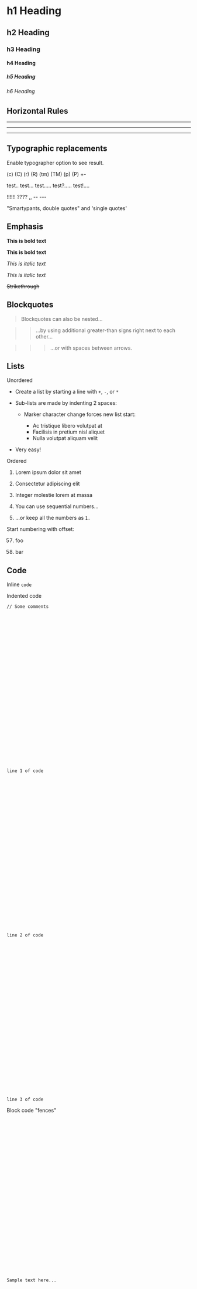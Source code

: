 # h1 Heading















## h2 Heading















### h3 Heading















#### h4 Heading















##### h5 Heading















###### h6 Heading















































## Horizontal Rules































___































---































***















































## Typographic replacements































Enable typographer option to see result.































(c) (C) (r) (R) (tm) (TM) (p) (P) +-































test.. test... test..... test?..... test!....































!!!!!! ???? ,,  -- ---































"Smartypants, double quotes" and 'single quotes'















































## Emphasis































**This is bold text**































__This is bold text__































*This is italic text*































_This is italic text_































~~Strikethrough~~















































## Blockquotes















































> Blockquotes can also be nested...















>> ...by using additional greater-than signs right next to each other...















> > > ...or with spaces between arrows.















































## Lists































Unordered































+ Create a list by starting a line with `+`, `-`, or `*`















+ Sub-lists are made by indenting 2 spaces:















  - Marker character change forces new list start:















    * Ac tristique libero volutpat at















    + Facilisis in pretium nisl aliquet















    - Nulla volutpat aliquam velit















+ Very easy!































Ordered































1. Lorem ipsum dolor sit amet















2. Consectetur adipiscing elit















3. Integer molestie lorem at massa















































1. You can use sequential numbers...















1. ...or keep all the numbers as `1.`































Start numbering with offset:































57. foo















1. bar















































## Code































Inline `code`































Indented code































    // Some comments















    line 1 of code















    line 2 of code















    line 3 of code















































Block code "fences"































```















Sample text here...















```































Syntax highlighting































``` js















var foo = function (bar) {















  return bar++;















};































console.log(foo(5));















```































## Tables































| Option | Description |















| ------ | ----------- |















| data   | path to data files to supply the data that will be passed into templates. |















| engine | engine to be used for processing templates. Handlebars is the default. |















| ext    | extension to be used for dest files. |































Right aligned columns































| Option | Description |















| ------:| -----------:|















| data   | path to data files to supply the data that will be passed into templates. |















| engine | engine to be used for processing templates. Handlebars is the default. |















| ext    | extension to be used for dest files. |















































## Links































[link text](http://dev.nodeca.com)































[link with title](http://nodeca.github.io/pica/demo/ "title text!")































Autoconverted link https://github.com/nodeca/pica (enable linkify to see)















































## Images































![Minion](https://octodex.github.com/images/minion.png)















![Stormtroopocat](https://octodex.github.com/images/stormtroopocat.jpg "The Stormtroopocat")































Like links, Images also have a footnote style syntax































![Alt text][id]































With a reference later in the document defining the URL location:































[id]: https://octodex.github.com/images/dojocat.jpg  "The Dojocat"















































## Plugins































The killer feature of `markdown-it` is very effective support of















[syntax plugins](https://www.npmjs.org/browse/keyword/markdown-it-plugin).















































### [Emojies](https://github.com/markdown-it/markdown-it-emoji)































> Classic markup: :wink: :crush: :cry: :tear: :laughing: :yum:















>















> Shortcuts (emoticons): :-) :-( 8-) ;)































see [how to change output](https://github.com/markdown-it/markdown-it-emoji#change-output) with twemoji.















































### [Subscript](https://github.com/markdown-it/markdown-it-sub) / [Superscript](https://github.com/markdown-it/markdown-it-sup)































- 19^th^















- H~2~O















































### [\<ins>](https://github.com/markdown-it/markdown-it-ins)































++Inserted text++















































### [\<mark>](https://github.com/markdown-it/markdown-it-mark)































==Marked text==















































### [Footnotes](https://github.com/markdown-it/markdown-it-footnote)































Footnote 1 link[^first].































Footnote 2 link[^second].































Inline footnote^[Text of inline footnote] definition.































Duplicated footnote reference[^second].































[^first]: Footnote **can have markup**































    and multiple paragraphs.































[^second]: Footnote text.















































### [Definition lists](https://github.com/markdown-it/markdown-it-deflist)































Term 1































:   Definition 1















with lazy continuation.































Term 2 with *inline markup*































:   Definition 2































        { some code, part of Definition 2 }































    Third paragraph of definition 2.































_Compact style:_































Term 1















  ~ Definition 1































Term 2















  ~ Definition 2a















  ~ Definition 2b















































### [Abbreviations](https://github.com/markdown-it/markdown-it-abbr)































This is HTML abbreviation example.































It converts "HTML", but keep intact partial entries like "xxxHTMLyyy" and so on.































*[HTML]: Hyper Text Markup Language































### [Custom containers](https://github.com/markdown-it/markdown-it-container)































::: warning















*here be dragons*















:::















